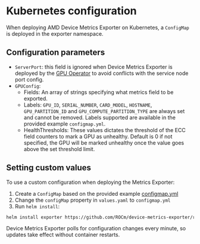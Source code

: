 # Kubernetes configuration

When deploying AMD Device Metrics Exporter on Kubernetes, a `ConfigMap` is deployed in the exporter namespace.

## Configuration parameters

- `ServerPort`: this field is ignored when Device Metrics Exporter is deployed by the [GPU Operator](https://dcgpu.docs.amd.com/projects/gpu-operator/en/latest/) to avoid conflicts with the service node port config.
- `GPUConfig`:
  - Fields: An array of strings specifying what metrics field to be exported.
  - Labels: `GPU_ID`, `SERIAL_NUMBER`, `CARD_MODEL`, `HOSTNAME`, `GPU_PARTITION_ID` and `GPU_COMPUTE_PARTITION_TYPE` are always set and cannot be removed. Labels supported are available in the provided example `configmap.yml`.
  - HealthThresholds: These values dictates the threshold of the ECC field counters to mark a GPU as unhealthy. Default is 0 if not specified, the GPU will be marked unhealthy once the value goes above the set threshold limit.

## Setting custom values

To use a custom configuration when deploying the Metrics Exporter:

1. Create a `ConfigMap` based on the provided example [configmap.yml](https://github.com/ROCm/device-metrics-exporter/blob/main/example/configmap.yaml)
2. Change the `configMap` property in `values.yaml` to `configmap.yml`
3. Run `helm install`:

```bash
helm install exporter https://github.com/ROCm/device-metrics-exporter/releases/download/v1.2.0/device-metrics-exporter-charts-v1.2.0.tgz -n metrics-exporter -f values.yaml --create-namespace
```

Device Metrics Exporter polls for configuration changes every minute, so updates take effect without container restarts.
